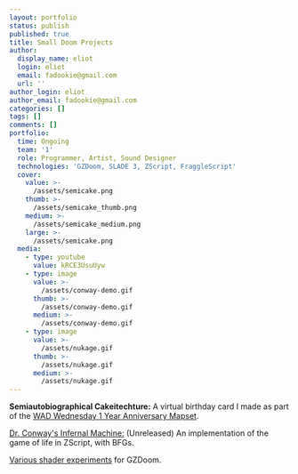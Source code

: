 ```yaml
---
layout: portfolio
status: publish
published: true
title: Small Doom Projects
author:
  display_name: eliot
  login: eliot
  email: fadookie@gmail.com
  url: ''
author_login: eliot
author_email: fadookie@gmail.com
categories: []
tags: []
comments: []
portfolio:
  time: Ongoing
  team: '1'
  role: Programmer, Artist, Sound Designer
  technologies: 'GZDoom, SLADE 3, ZScript, FraggleScript'
  cover:
    value: >-
      /assets/semicake.png
    thumb: >-
      /assets/semicake_thumb.png
    medium: >-
      /assets/semicake_medium.png
    large: >-
      /assets/semicake.png
  media:
    - type: youtube
      value: kRCE3UsuUyw
    - type: image
      value: >-
        /assets/conway-demo.gif 
      thumb: >-
        /assets/conway-demo.gif 
      medium: >-
        /assets/conway-demo.gif 
    - type: image
      value: >-
        /assets/nukage.gif
      thumb: >-
        /assets/nukage.gif
      medium: >-
        /assets/nukage.gif
---
```

<p><b>Semiautobiographical Cakeitechture:</b> A virtual birthday card I made as part of the <a href="https://www.doomworld.com/idgames/levels/doom2/Ports/v-z/wadwed1">WAD Wednesday 1 Year Anniversary Mapset</a>.</p>
<p><a href="https://github.com/fadookie/ggj2018/tree/conway">Dr. Conway's Infernal Machine:</a> (Unreleased) An implementation of the game of life in ZScript, with BFGs.</p>
<p><a href="https://github.com/fadookie/gzdoom-shaders">Various shader experiments</a> for GZDoom.</p>
